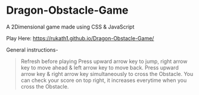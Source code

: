 # Dragon-Obstacle-Game
A 2Dimensional game made using  CSS &amp; JavaScript


Play  Here:   https://rukath1.github.io/Dragon-Obstacle-Game/

General instructions-
>Refresh before playing
>Press upward arrow key to jump, right arrow key to move ahead & left arrow key to move back.
>Press upward arrow key & right arrow key simultaneously to cross the Obstacle.
>You can check your score on top right, it increases everytime when you cross the Obstacle.
